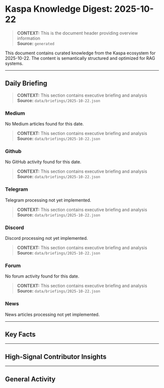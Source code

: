 # Kaspa Knowledge Digest: 2025-10-22

> **CONTEXT:** This is the document header providing overview information  
> **Source:** `generated`

This document contains curated knowledge from the Kaspa ecosystem
for 2025-10-22. The content is semantically structured and optimized
for RAG systems.

---

## Daily Briefing

> **CONTEXT:** This section contains executive briefing and analysis  
> **Source:** `data/briefings/2025-10-22.json`

### Medium

No Medium articles found for this date.

> **CONTEXT:** This section contains executive briefing and analysis  
> **Source:** `data/briefings/2025-10-22.json`

### Github

No GitHub activity found for this date.

> **CONTEXT:** This section contains executive briefing and analysis  
> **Source:** `data/briefings/2025-10-22.json`

### Telegram

Telegram processing not yet implemented.

> **CONTEXT:** This section contains executive briefing and analysis  
> **Source:** `data/briefings/2025-10-22.json`

### Discord

Discord processing not yet implemented.

> **CONTEXT:** This section contains executive briefing and analysis  
> **Source:** `data/briefings/2025-10-22.json`

### Forum

No forum activity found for this date.

> **CONTEXT:** This section contains executive briefing and analysis  
> **Source:** `data/briefings/2025-10-22.json`

### News

News articles processing not yet implemented.

---

## Key Facts



---

## High-Signal Contributor Insights



---

## General Activity

